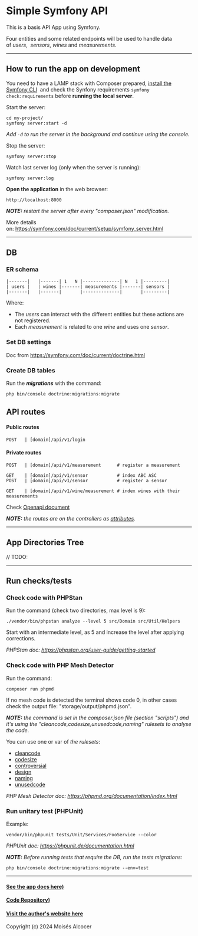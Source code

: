 # Simple Symfony API

This is a basis API App using Symfony.

Four entities and some related endpoints will be used to handle data of *users*, 
*sensors*, *wines* and *measurements*.

***

## How to run the app on development

You need to have a LAMP stack with Composer prepared,
[install the Symfony CLI](https://symfony.com/download#step-1-install-symfony-cli) 
and check the Synfony requirements `symfony check:requirements`
before **running the local server**.

Start the server:

    cd my-project/
    symfony server:start -d

*Add `-d` to run the server in the background and continue using the console.*

Stop the server:

    symfony server:stop

Watch last server log (only when the server is running):

    symfony server:log

**Open the application** in the web browser:

    http://localhost:8000

***NOTE:** restart the server after every "composer.json" modification.*

More details on: https://symfony.com/doc/current/setup/symfony_server.html

***

## DB

### ER schema

    |-------|   |-------| 1   N |--------------| N   1 |---------|
    | users |   | wines |-------| measurements |-------| sensors |
    |-------|   |-------|       |--------------|       |---------|

Where:
 - The *users* can interact with the different entities but these actions
are not registered.
 - Each *measurement* is related to one *wine* and uses one *sensor*.

### Set DB settings

Doc from https://symfony.com/doc/current/doctrine.html

### Create DB tables

Run the ***migrations*** with the command:

    php bin/console doctrine:migrations:migrate

## API routes

#### Public routes

    POST   | [domain]/api/v1/login

#### Private routes

    POST   | [domain]/api/v1/measurement      # register a measurement

    GET    | [domain]/api/v1/sensor           # index ABC ASC
    POST   | [domain]/api/v1/sensor           # register a sensor

    GET    | [domain]/api/v1/wine/measurement # index wines with their measurements

Check [Openapi document](./docs/api/v1/openapi:3.0.yml)

***NOTE:** the routes are on the controllers as*
*[attributes](https://symfony.com/doc/current/best_practices.html#best-practice-controller-attributes).*

***

## App Directories Tree

// TODO:

***

## Run checks/tests

### Check code with PHPStan

Run the command (check two directories, max level is 9):

    ./vendor/bin/phpstan analyze --level 5 src/Domain src/Util/Helpers

Start with an intermediate level, as 5 and increase the level after applying
corrections.

*PHPStan doc: https://phpstan.org/user-guide/getting-started*

### Check code with PHP Mesh Detector

Run the command:

    composer run phpmd

If no mesh code is detected the terminal shows code 0, in other cases check
the output file: "storage/output/phpmd.json".

***NOTE:** the command is set in the composer.json file (section "scripts")*
*and it's using the "cleancode,codesize,unusedcode,naming" rulesets*
*to analyse the code.*

You can use one or var of *the rulesets*:

<ul>
    <li><a target="_self" href="http://phpmd.org/rules/cleancode.html">cleancode</a></li>
    <li><a target="_self" href="http://phpmd.org/rules/codesize.html">codesize</a></li>
    <li><a target="_self" href="http://phpmd.org/rules/controversial.html">controversial</a></li>
    <li><a target="_self" href="http://phpmd.org/rules/design.html">design</a></li>
    <li><a target="_self" href="http://phpmd.org/rules/naming.html">naming</a></li>
    <li><a target="_self" href="http://phpmd.org/rules/unusedcode.html">unusedcode</a></li>
</ul>

*PHP Mesh Detector doc: https://phpmd.org/documentation/index.html*

### Run unitary test (PHPUnit)

Example:

    vendor/bin/phpunit tests/Unit/Services/FooService --color

*PHPUnit doc: https://phpunit.de/documentation.html*

***NOTE:** Before running tests that require the DB, run the tests migrations:*

    php bin/console doctrine:migrations:migrate --env=test


***

#### [See the app docs here)](./docs/main.md)

#### [Code Repository)](https://github.com/oricis/api_wines)

#### [Visit the author's website here](https://www.ironwoods.es)

Copyright (c) 2024 Moisés Alcocer
